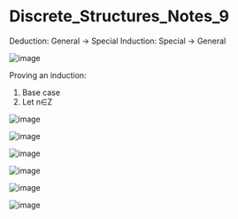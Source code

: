# Discrete_Structures_Notes_9
Deduction: General -> Special
Induction: Special -> General

![image](https://user-images.githubusercontent.com/89417727/154706401-9acaee8a-0ab5-4511-ab28-5cc0770287ea.png)

Proving an induction:
1. Base case
2. Let n∈Z


![image](https://user-images.githubusercontent.com/89417727/160408697-3b231846-a371-4f1d-b731-c23598833c9b.png)

![image](https://user-images.githubusercontent.com/89417727/160410074-6067be9c-e86a-4b00-8b5b-76bc90c77fc9.png)

![image](https://user-images.githubusercontent.com/89417727/160412134-8f584671-3af8-426b-8ca3-08cef5618f6d.png)

![image](https://user-images.githubusercontent.com/89417727/160416638-e25ee17b-cf0d-4c9f-8b8c-6862098e8457.png)

![image](https://user-images.githubusercontent.com/89417727/162446212-63d5aa3f-ea5e-4000-88e5-f0e1ecb82d6a.png)

![image](https://user-images.githubusercontent.com/89417727/162752858-0886791d-3891-486d-b0fc-dd30efc72019.png)
